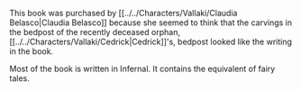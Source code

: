 This book was purchased by [[../../Characters/Vallaki/Claudia Belasco|Claudia Belasco]] because she seemed to think that the carvings in the bedpost of the recently deceased orphan, [[../../Characters/Vallaki/Cedrick|Cedrick]]'s, bedpost looked like the writing in the book.

Most of the book is written in Infernal. It contains the equivalent of fairy tales.
